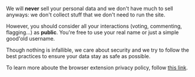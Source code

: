 We will **never** sell your personal data and we don't have much to sell anyways: we don't
collect stuff that we don't need to run the site.

However, you should consider all your interactions (voting, commenting, flagging...) as **public**.
You're free to use your real name or just a simple good'old username.

Though nothing is infallible, we care about security and we try to follow the best practices to
ensure your data stay as safe as possible.  

To learn more aboute the browser extension privacy policy, follow
[this link](/help/extension).
